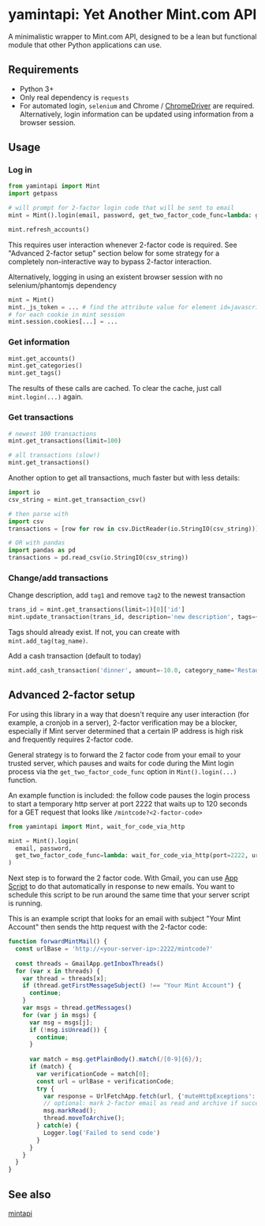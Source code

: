 # yamintapi: Yet Another Mint.com API

A minimalistic wrapper to Mint.com API, designed to be a lean but functional module that other Python applications can use.

## Requirements

- Python 3+
- Only real dependency is `requests`
- For automated login, `selenium` and Chrome / [ChromeDriver](https://chromedriver.chromium.org/) are required. Alternatively, login information can be updated using information from a browser session.

## Usage

### Log in
```python
from yamintapi import Mint
import getpass

# will prompt for 2-factor login code that will be sent to email
mint = Mint().login(email, password, get_two_factor_code_func=lambda: getpass.getpass("Enter 2 factor code sent to your email: "))

mint.refresh_accounts()
```
This requires user interaction whenever 2-factor code is required. See "Advanced 2-factor setup" section below for some strategy for a completely non-interactive way to bypass 2-factor interaction.

Alternatively, logging in using an existent browser session with no selenium/phantomjs dependency
```python
mint = Mint()
mint._js_token = ... # find the attribute value for element id=javascript-user from any page in Mint after logging in
# for each cookie in mint session
mint.session.cookies[...] = ... 
```

### Get information
```python
mint.get_accounts()
mint.get_categories()
mint.get_tags()
```
The results of these calls are cached. To clear the cache, just call `mint.login(...)` again.

### Get transactions
```python
# newest 100 transactions
mint.get_transactions(limit=100)

# all transactions (slow!)
mint.get_transactions()
```

Another option to get all transactions, much faster but with less details:
```python
import io
csv_string = mint.get_transaction_csv()

# then parse with 
import csv
transactions = [row for row in csv.DictReader(io.StringIO(csv_string))]

# OR with pandas
import pandas as pd
transactions = pd.read_csv(io.StringIO(csv_string))
```

### Change/add transactions
Change description, add `tag1` and remove `tag2` to the newest transaction
```python
trans_id = mint.get_transactions(limit=1)[0]['id']
mint.update_transaction(trans_id, description='new description', tags={'tag1': True, 'tag2: False'})
```
Tags should already exist. If not, you can create with `mint.add_tag(tag_name)`.

Add a cash transaction (default to today)
```python
mint.add_cash_transaction('dinner', amount=-10.0, category_name='Restaurants', tags=['tag1', 'tag2'])
```


## Advanced 2-factor setup
For using this library in a way that doesn't require any user interaction (for example, a cronjob in a server), 2-factor verification may be a blocker, especially if Mint server determined that a certain IP address is high risk and frequently requires 2-factor code.

General strategy is to forward the 2 factor code from your email to your trusted server, which pauses and waits for code during the Mint login process via the `get_two_factor_code_func` option in `Mint().login(...)` function.

An example function is included: the follow code pauses the login process to start a temporary http server at port 2222 that waits up to 120 seconds for a GET request that looks like `/mintcode?<2-factor-code>`
```python
from yamintapi import Mint, wait_for_code_via_http

mint = Mint().login(
  email, password, 
  get_two_factor_code_func=lambda: wait_for_code_via_http(port=2222, url_keyword='mintcode', timeout=120)
)
```

Next step is to forward the 2 factor code. With Gmail, you can use [App Script](https://script.google.com/) to do that automatically in response to new emails.  You want to schedule this script to be run around the same time that your server script is running. 

This is an example script that looks for an email with subject "Your Mint Account" then sends the http request with the 2-factor code:
```js
function forwardMintMail() { 
  const urlBase = 'http://<your-server-ip>:2222/mintcode?'
  
  const threads = GmailApp.getInboxThreads()
  for (var x in threads) {
    var thread = threads[x];
    if (thread.getFirstMessageSubject() !== "Your Mint Account") {
      continue; 
    }    
    var msgs = thread.getMessages()
    for (var j in msgs) {
      var msg = msgs[j];
      if (!msg.isUnread()) {
        continue;
      }
      
      var match = msg.getPlainBody().match(/[0-9]{6}/);
      if (match) {
        var verificationCode = match[0];
        const url = urlBase + verificationCode;
        try {
          var response = UrlFetchApp.fetch(url, {'muteHttpExceptions': true});
          // optional: mark 2-factor email as read and archive if successfully sent
          msg.markRead();
          thread.moveToArchive();
        } catch(e) {
          Logger.log('Failed to send code')  
        }
      }
    }
  }  
}
```


## See also

[mintapi](https://github.com/mrooney/mintapi)
